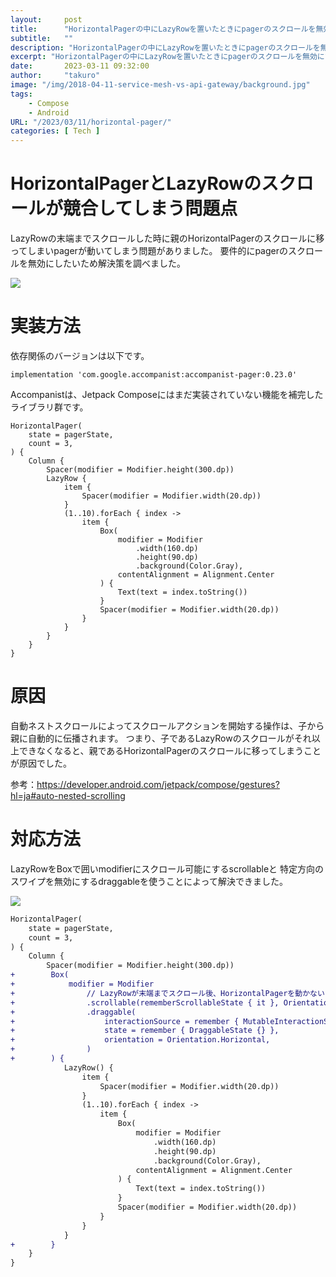 ```yaml
---
layout:     post
title:      "HorizontalPagerの中にLazyRowを置いたときにpagerのスクロールを無効にする方法"
subtitle:   ""
description: "HorizontalPagerの中にLazyRowを置いたときにpagerのスクロールを無効にする方法"
excerpt: "HorizontalPagerの中にLazyRowを置いたときにpagerのスクロールを無効にする方法"
date:       2023-03-11 09:32:00
author:     "takuro"
image: "/img/2018-04-11-service-mesh-vs-api-gateway/background.jpg"
tags:
    - Compose
    - Android
URL: "/2023/03/11/horizontal-pager/"
categories: [ Tech ]
---
```


# HorizontalPagerとLazyRowのスクロールが競合してしまう問題点
LazyRowの末端までスクロールした時に親のHorizontalPagerのスクロールに移ってしまいpagerが動いてしまう問題がありました。
要件的にpagerのスクロールを無効にしたいため解決策を調べました。

![](https://storage.googleapis.com/zenn-user-upload/3fc5dfd3f4fc-20220723.gif)

# 実装方法
依存関係のバージョンは以下です。
```
implementation 'com.google.accompanist:accompanist-pager:0.23.0'
```
Accompanistは、Jetpack Composeにはまだ実装されていない機能を補完したライブラリ群です。

```kotlin: PagerScreen.kt
HorizontalPager(
    state = pagerState,
    count = 3,
) {
    Column {
        Spacer(modifier = Modifier.height(300.dp))
        LazyRow {
            item {
                Spacer(modifier = Modifier.width(20.dp))
            }
            (1..10).forEach { index ->
                item {
                    Box(
                        modifier = Modifier
                            .width(160.dp)
                            .height(90.dp)
                            .background(Color.Gray),
                        contentAlignment = Alignment.Center
                    ) {
                        Text(text = index.toString())
                    }
                    Spacer(modifier = Modifier.width(20.dp))
                }
            }
        }
    }
}
```

# 原因
自動ネストスクロールによってスクロールアクションを開始する操作は、子から親に自動的に伝播されます。
つまり、子であるLazyRowのスクロールがそれ以上できなくなると、親であるHorizontalPagerのスクロールに移ってしまうことが原因でした。

参考：https://developer.android.com/jetpack/compose/gestures?hl=ja#auto-nested-scrolling

# 対応方法
LazyRowをBoxで囲いmodifierにスクロール可能にするscrollableと
特定方向のスワイプを無効にするdraggableを使うことによって解決できました。

![](https://storage.googleapis.com/zenn-user-upload/bfc3131d6c8b-20220723.gif)

```diff kotlin: PagerScreen.kt
HorizontalPager(
    state = pagerState,
    count = 3,
) {
    Column {
        Spacer(modifier = Modifier.height(300.dp))
+        Box(
+            modifier = Modifier
+                // LazyRowが末端までスクロール後、HorizontalPagerを動かないようにする
+                .scrollable(rememberScrollableState { it }, Orientation.Horizontal)
+                .draggable(
+                    interactionSource = remember { MutableInteractionSource() },
+                    state = remember { DraggableState {} },
+                    orientation = Orientation.Horizontal,
+                )
+        ) {
            LazyRow() {
                item {
                    Spacer(modifier = Modifier.width(20.dp))
                }
                (1..10).forEach { index ->
                    item {
                        Box(
                            modifier = Modifier
                                .width(160.dp)
                                .height(90.dp)
                                .background(Color.Gray),
                            contentAlignment = Alignment.Center
                        ) {
                            Text(text = index.toString())
                        }
                        Spacer(modifier = Modifier.width(20.dp))
                    }
                }
            }
+        }
    }
}

```
